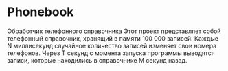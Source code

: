 # Phonebook
Обработчик телефонного справочника
Этот проект представляет собой телефонный справочник, хранящий в памяти 100 000 записей. Каждые N миллисекунд случайное количество записей изменяет свои номера телефонов. Через T секунд с момента запуска программы выводятся записи, которые находились в справочнике M секунд назад.
